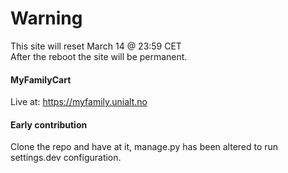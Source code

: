 # Warning
This site will reset March 14 @ 23:59 CET  
After the reboot the site will be permanent.


#### MyFamilyCart

Live at: https://myfamily.unialt.no




#### Early contribution

Clone the repo and have at it, manage.py has been altered to run settings.dev
configuration.

